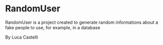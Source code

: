# RandomUser

RandomUser is a project created to generate random informations about a
fake people to use, for example, in a database

By Luca Castelli
